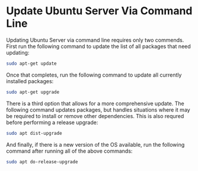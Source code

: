 # Update Ubuntu Server Via Command Line

Updating Ubuntu Server via command line requires only two commends. First run the following command to update the list of all packages that need updating:

```bash
sudo apt-get update
```

Once that completes, run the following command to update all currently installed packages:

```bash
sudo apt-get upgrade
```

There is a third option that allows for a more comprehensive update. The following command updates packages, but handles situations where it may be required to install or remove other dependencies. This is also requred before performing a release upgrade:

```bash
sudo apt dist-upgrade
```

And finally, if there is a new version of the OS available, run the following command after running all of the above commands:

```bash
sudo apt do-release-upgrade
```
